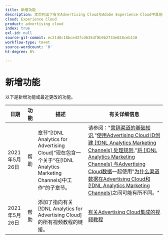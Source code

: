 ```yaml
---
title: 新增功能
description: 本页列出了有关Advertising Cloud与Adobe Experience Cloud中其他产品和服务之间集成的更新。
cloud: Experience Cloud
product: advertising cloud
index: true
exl-id: null
source-git-commit: ec21d8c18bced3fcd635df8b9b2734e028ceb118
workflow-type: tm+mt
source-wordcount: '0'
ht-degree: 0%

---
```


# 新增功能

以下是新增功能或最近更改的功能。

| 日期 | 功能 | 描述 | 有关详细信息 |
| ---- | ------- | ----------- | -------------------- |
| 2021年5月26日 | 帮助 | 章节“[!DNL Analytics for Advertising Cloud]”现在包含一个关于“在[!DNL Analytics Marketing Channels]中工作”的子章节。 | 请参阅：&quot;[营销渠道的基础知识](/help/integrations/analytics/marketing-channels/mc-overview.md),&quot;[使用Advertising Cloud ID创建 [!DNL Analytics Marketing Channels] 处理规则](/help/integrations/analytics/marketing-channels/mc-ids.md),&quot;[将 [!DNL Analytics Marketing Channels] 与Advertising Cloud数据](/help/integrations/analytics/marketing-channels/mc-ac-data.md)一起使用&quot;[为什么渠道数据在Advertising Cloud和 [!DNL Analytics Marketing Channels]](/help/integrations/analytics/marketing-channels/mc-data-variances.md)之间可能有所不同。&quot; |
| 2021年5月26日 | 帮助 | 添加了指向有关[!DNL Analytics for Advertising Cloud]的所有视频教程的链接。 | [有关Advertising Cloud集成的视频教程](https://experienceleague.adobe.com/docs/advertising-cloud-learn/tutorials/overview.html) |

<!-- At some point, just make this an overview page instead?

Adobe Advertising Cloud is integrated with the following Adobe Experience Cloud products:

* [Adobe Analytics](/help/integrations/analytics/overview.md)

* Adobe Audience Manager

* Adobe Campaign (Advertising Cloud Search only)

* Adobe Experience Cloud Device Co-op
 -->

